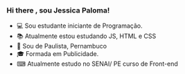 ### Hi there , sou Jessica Paloma!


- 💻 Sou estudante iniciante de Programação.
- 📚 Atualmente estou estudando JS, HTML e CSS
- 📍 Sou de Paulista, Pernambuco 
- 🎓 Formada em Publicidade.
-  ⌨  Atualmente estudo no SENAI/ PE curso de Front-end
